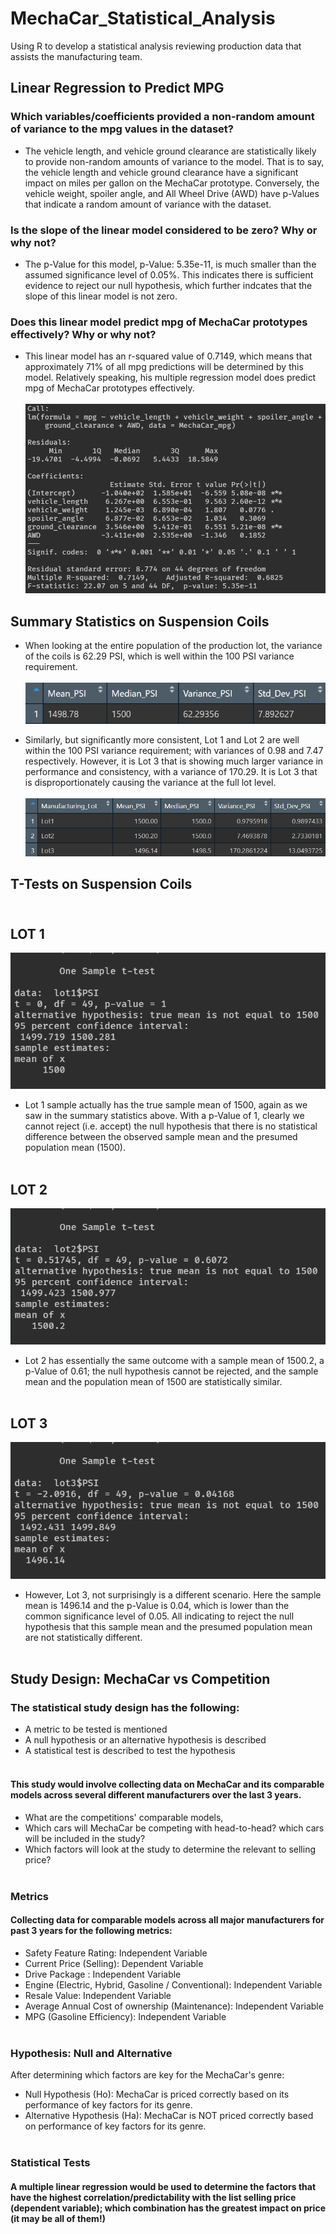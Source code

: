 # MechaCar_Statistical_Analysis
Using R to develop a statistical analysis reviewing production data that assists the manufacturing team.

## Linear Regression to Predict MPG
### Which variables/coefficients provided a non-random amount of variance to the mpg values in the dataset?</br>
- The vehicle length, and vehicle ground clearance are statistically likely to provide non-random amounts of variance to the model. That is to say, the vehicle length and vehicle ground clearance have a significant impact on miles per gallon on the MechaCar prototype. Conversely, the vehicle weight, spoiler angle, and All Wheel Drive (AWD) have p-Values that indicate a random amount of variance with the dataset.
### Is the slope of the linear model considered to be zero? Why or why not?</br>
- The p-Value for this model, p-Value: 5.35e-11, is much smaller than the assumed significance level of 0.05%. This indicates there is sufficient evidence to reject our null hypothesis, which further indcates that the slope of this linear model is not zero.
### Does this linear model predict mpg of MechaCar prototypes effectively? Why or why not?</br>
- This linear model has an r-squared value of 0.7149, which means that approximately 71% of all mpg predictions will be determined by this model. Relatively speaking, his multiple regression model does predict mpg of MechaCar prototypes effectively.</br></br>
![MPG Regression](/Images/MPG_Regression.png)

## Summary Statistics on Suspension Coils</br>
- When looking at the entire population of the production lot, the variance of the coils is 62.29 PSI, which is well within the 100 PSI variance requirement.</br></br>
![Suspension Summary](/Images/Suspension_Coil_Summary.png)</br>

- Similarly, but significantly more consistent, Lot 1 and Lot 2 are well within the 100 PSI variance requirement; with variances of 0.98 and 7.47 respectively. However, it is Lot 3 that is showing much larger variance in performance and consistency, with a variance of 170.29. It is Lot 3 that is disproportionately causing the variance at the full lot level.</br></br>
![Lot Summary](/Images/lot_summary.png)</br>

## T-Tests on Suspension Coils</br></br>

## LOT 1</br>
![Lot 1 T-Test](/Images/Lot1_t-test.png)</br>
- Lot 1 sample actually has the true sample mean of 1500, again as we saw in the summary statistics above. With a p-Value of 1, clearly we cannot reject (i.e. accept) the null hypothesis that there is no statistical difference between the observed sample mean and the presumed population mean (1500).</br></br>

## LOT 2</br>
![Lot 2 T-Test](/Images/Lot2_t-test.png)</br>
- Lot 2 has essentially the same outcome with a sample mean of 1500.2, a p-Value of 0.61; the null hypothesis cannot be rejected, and the sample mean and the population mean of 1500 are statistically similar.</br></br>

## LOT 3
![Lot 3 T-Test](/Images/Lot3_t-test.png)</br>
- However, Lot 3, not surprisingly is a different scenario. Here the sample mean is 1496.14 and the p-Value is 0.04, which is lower than the common significance level of 0.05. All indicating to reject the null hypothesis that this sample mean and the presumed population mean are not statistically different.</br></br>

## Study Design: MechaCar vs Competition
### The statistical study design has the following:

- A metric to be tested is mentioned
- A null hypothesis or an alternative hypothesis is described
- A statistical test is described to test the hypothesis
</br></br>

#### This study would involve collecting data on MechaCar and its comparable models across several different manufacturers over the last 3 years.

- What are the competitions' comparable models,
- Which cars will MechaCar be competing with head-to-head? which cars will be included in the study?
- Which factors will look at the study to determine the relevant to selling price?
</br></br>

### Metrics
#### Collecting data for comparable models across all major manufacturers for past 3 years for the following metrics:

- Safety Feature Rating: Independent Variable
- Current Price (Selling): Dependent Variable
- Drive Package : Independent Variable
- Engine (Electric, Hybrid, Gasoline / Conventional): Independent Variable
- Resale Value: Independent Variable
- Average Annual Cost of ownership (Maintenance): Independent Variable
- MPG (Gasoline Efficiency): Independent Variable
</br></br>

### Hypothesis: Null and Alternative
After determining which factors are key for the MechaCar's genre:

- Null Hypothesis (Ho): MechaCar is priced correctly based on its performance of key factors for its genre.
- Alternative Hypothesis (Ha): MechaCar is NOT priced correctly based on performance of key factors for its genre.
</br></br>

### Statistical Tests
#### A multiple linear regression would be used to determine the factors that have the highest correlation/predictability with the list selling price (dependent variable); which combination has the greatest impact on price (it may be all of them!)


